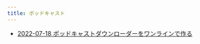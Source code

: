 ```yaml
---
title: ポッドキャスト
---
```



- [2022-07-18 ポッドキャストダウンローダーをワンラインで作る](./../../../../d/2022/07/18/ポッドキャストダウンローダーをワンラインで作る.md)




